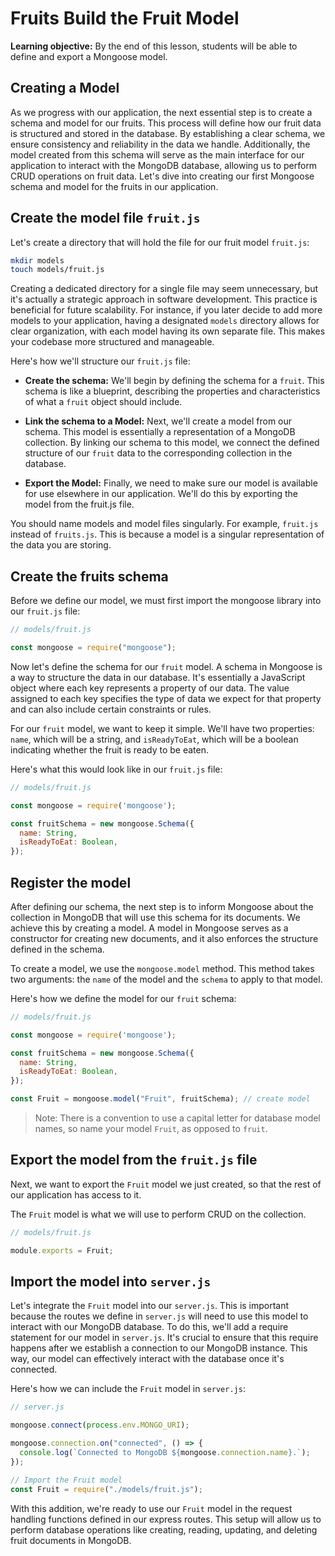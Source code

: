 <h1>
  <span class="headline">Fruits</span>
  <span class="subhead">Build the Fruit Model</span>
</h1>

**Learning objective:** By the end of this lesson, students will be able to define and export a Mongoose model.

## Creating a Model

As we progress with our application, the next essential step is to create a schema and model for our fruits. This process will define how our fruit data is structured and stored in the database. By establishing a clear schema, we ensure consistency and reliability in the data we handle. Additionally, the model created from this schema will serve as the main interface for our application to interact with the MongoDB database, allowing us to perform CRUD operations on fruit data. Let's dive into creating our first Mongoose schema and model for the fruits in our application.

## Create the model file `fruit.js`

Let's create a directory that will hold the file for our fruit model `fruit.js`:

```bash
mkdir models
touch models/fruit.js
```

Creating a dedicated directory for a single file may seem unnecessary, but it's actually a strategic approach in software development. This practice is beneficial for future scalability. For instance, if you later decide to add more models to your application, having a designated `models` directory allows for clear organization, with each model having its own separate file. This makes your codebase more structured and manageable.

Here's how we'll structure our `fruit.js` file:

- **Create the schema:** We'll begin by defining the schema for a `fruit`. This schema is like a blueprint, describing the properties and characteristics of what a `fruit` object should include.

- **Link the schema to a Model:** Next, we'll create a model from our schema. This model is essentially a representation of a MongoDB collection. By linking our schema to this model, we connect the defined structure of our `fruit` data to the corresponding collection in the database.

- **Export the Model:** Finally, we need to make sure our model is available for use elsewhere in our application. We'll do this by exporting the model from the fruit.js file.

You should name models and model files singularly. For example, `fruit.js` instead of `fruits.js`. This is because a model is a singular representation of the data you are storing.

## Create the fruits schema

Before we define our model, we must first import the mongoose library into our `fruit.js` file:

```javascript
// models/fruit.js

const mongoose = require("mongoose");
```

Now let's define the schema for our `fruit` model. A schema in Mongoose is a way to structure the data in our database. It's essentially a JavaScript object where each key represents a property of our data. The value assigned to each key specifies the type of data we expect for that property and can also include certain constraints or rules.

For our `fruit` model, we want to keep it simple. We'll have two properties: `name`, which will be a string, and `isReadyToEat`, which will be a boolean indicating whether the fruit is ready to be eaten. 

Here's what this would look like in our `fruit.js` file:

```javascript
// models/fruit.js

const mongoose = require('mongoose');

const fruitSchema = new mongoose.Schema({
  name: String,
  isReadyToEat: Boolean,
});
```

## Register the model

After defining our schema, the next step is to inform Mongoose about the collection in MongoDB that will use this schema for its documents. We achieve this by creating a model. A model in Mongoose serves as a constructor for creating new documents, and it also enforces the structure defined in the schema.

To create a model, we use the `mongoose.model` method. This method takes two arguments: the `name` of the model and the `schema` to apply to that model. 

Here's how we define the model for our `fruit` schema:

```javascript
// models/fruit.js

const mongoose = require('mongoose');

const fruitSchema = new mongoose.Schema({
  name: String,
  isReadyToEat: Boolean,
});

const Fruit = mongoose.model("Fruit", fruitSchema); // create model
```

> Note: There is a convention to use a capital letter for database model names, so name your model `Fruit`, as opposed to `fruit`.

## Export the model from the `fruit.js` file

Next, we want to export the `Fruit` model we just created, so that the rest of our application has access to it.

The `Fruit` model is what we will use to perform CRUD on the collection.

```javascript
// models/fruit.js

module.exports = Fruit;
```

## Import the model into `server.js`

Let's integrate the `Fruit` model into our `server.js`. This is important because the routes we define in `server.js` will need to use this model to interact with our MongoDB database. To do this, we'll add a require statement for our model in `server.js`. It's crucial to ensure that this require happens after we establish a connection to our MongoDB instance. This way, our model can effectively interact with the database once it's connected.

Here's how we can include the `Fruit` model in `server.js`:

```javascript
// server.js

mongoose.connect(process.env.MONGO_URI);

mongoose.connection.on("connected", () => {
  console.log(`Connected to MongoDB ${mongoose.connection.name}.`);
});

// Import the Fruit model
const Fruit = require("./models/fruit.js");
```

With this addition, we're ready to use our `Fruit` model in the request handling functions defined in our express routes. This setup will allow us to perform database operations like creating, reading, updating, and deleting fruit documents in MongoDB.